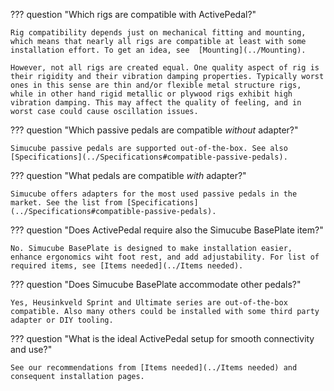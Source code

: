 ??? question "Which rigs are compatible with ActivePedal?"

    Rig compatibility depends just on mechanical fitting and mounting, which means that nearly all rigs are compatible at least with some installation effort. To get an idea, see  [Mounting](../Mounting).

    However, not all rigs are created equal. One quality aspect of rig is their rigidity and their vibration damping properties. Typically worst ones in this sense are thin and/or flexible metal structure rigs, while in other hand rigid metallic or plywood rigs exhibit high vibration damping. This may affect the quality of feeling, and in worst case could cause oscillation issues.

??? question "Which passive pedals are compatible *without* adapter?"

    Simucube passive pedals are supported out-of-the-box. See also [Specifications](../Specifications#compatible-passive-pedals).

??? question "What pedals are compatible *with* adapter?"

    Simucube offers adapters for the most used passive pedals in the market. See the list from [Specifications](../Specifications#compatible-passive-pedals).

??? question "Does ActivePedal require also the Simucube BasePlate item?"

    No. Simucube BasePlate is designed to make installation easier, enhance ergonomics wiht foot rest, and add adjustability. For list of required items, see [Items needed](../Items needed).

??? question "Does Simucube BasePlate accommodate other pedals?"

    Yes, Heusinkveld Sprint and Ultimate series are out-of-the-box compatible. Also many others could be installed with some third party adapter or DIY tooling.

??? question "What is the ideal ActivePedal setup for smooth connectivity and use?"

    See our recommendations from [Items needed](../Items needed) and consequent installation pages.
